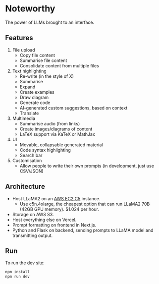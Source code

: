 # Noteworthy

The power of LLMs brought to an interface.

## Features

1. File upload
   -  Copy file content
   -  Summarise file content
   -  Consolidate content from multiple files
2. Text highlighting
   -  Re-write (in the style of X)
   -  Summarise
   -  Expand
   -  Create examples
   -  Draw diagram
   -  Generate code
   -  AI-generated custom suggestions, based on context
   -  Translate
3. Multimedia
   -  Summarise audio (from links)
   -  Create images/diagrams of content
   -  LaTeX support via KaTeX or MathJax
4. UI
   -  Movable, collapsable generated material
   -  Code syntax highlighting
   -  Search bar
5. Customisation
   - Allow people to write their own prompts (in development, just use CSV/JSON)

## Architecture

-  Host LLaMA2 on an [AWS EC2 C5](https://aws.amazon.com/ec2/instance-types/c5/) instance.
   -  Use c5n.4xlarge, the cheapest option that can run LLaMA2 70B (42GB GPU memory). $1.024 per hour.
-  Storage on AWS S3.
-  Host everything else on Vercel.
-  Prompt formatting on frontend in Next.js.
-  Python and Flask on backend, sending prompts to LLaMA model and transmitting output.

## Run

To run the dev site:

```bash
npm install
npm run dev
```
